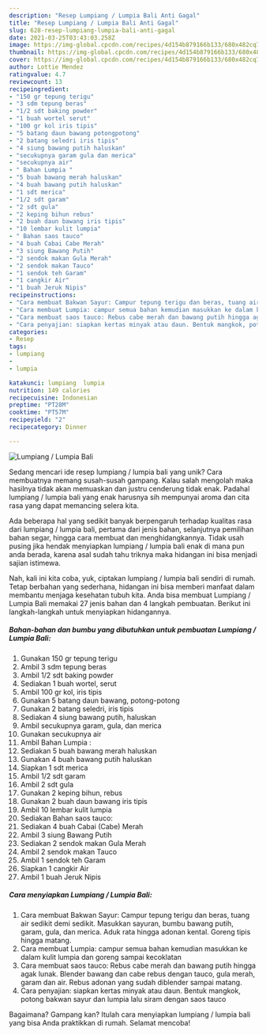 ```yaml
---
description: "Resep Lumpiang / Lumpia Bali Anti Gagal"
title: "Resep Lumpiang / Lumpia Bali Anti Gagal"
slug: 628-resep-lumpiang-lumpia-bali-anti-gagal
date: 2021-03-25T03:43:03.258Z
image: https://img-global.cpcdn.com/recipes/4d154b879166b133/680x482cq70/lumpiang-lumpia-bali-foto-resep-utama.jpg
thumbnail: https://img-global.cpcdn.com/recipes/4d154b879166b133/680x482cq70/lumpiang-lumpia-bali-foto-resep-utama.jpg
cover: https://img-global.cpcdn.com/recipes/4d154b879166b133/680x482cq70/lumpiang-lumpia-bali-foto-resep-utama.jpg
author: Lottie Mendez
ratingvalue: 4.7
reviewcount: 13
recipeingredient:
- "150 gr tepung terigu"
- "3 sdm tepung beras"
- "1/2 sdt baking powder"
- "1 buah wortel serut"
- "100 gr kol iris tipis"
- "5 batang daun bawang potongpotong"
- "2 batang seledri iris tipis"
- "4 siung bawang putih haluskan"
- "secukupnya garam gula dan merica"
- "secukupnya air"
- " Bahan Lumpia "
- "5 buah bawang merah haluskan"
- "4 buah bawang putih haluskan"
- "1 sdt merica"
- "1/2 sdt garam"
- "2 sdt gula"
- "2 keping bihun rebus"
- "2 buah daun bawang iris tipis"
- "10 lembar kulit lumpia"
- " Bahan saos tauco"
- "4 buah Cabai Cabe Merah"
- "3 siung Bawang Putih"
- "2 sendok makan Gula Merah"
- "2 sendok makan Tauco"
- "1 sendok teh Garam"
- "1 cangkir Air"
- "1 buah Jeruk Nipis"
recipeinstructions:
- "Cara membuat Bakwan Sayur: Campur tepung terigu dan beras, tuang air sedikit demi sedikit. Masukkan sayuran, bumbu bawang putih, garam, gula, dan merica. Aduk rata hingga adonan kental. Goreng tipis hingga matang."
- "Cara membuat Lumpia: campur semua bahan kemudian masukkan ke dalam kulit lumpia dan goreng sampai kecoklatan"
- "Cara membuat saos tauco: Rebus cabe merah dan bawang putih hingga agak lunak. Blender bawang dan cabe rebus dengan tauco, gula merah, garam dan air. Rebus adonan yang sudah diblender sampai matang."
- "Cara penyajian: siapkan kertas minyak atau daun. Bentuk mangkok, potong bakwan sayur dan lumpia lalu siram dengan saos tauco"
categories:
- Resep
tags:
- lumpiang
- 
- lumpia

katakunci: lumpiang  lumpia 
nutrition: 149 calories
recipecuisine: Indonesian
preptime: "PT28M"
cooktime: "PT57M"
recipeyield: "2"
recipecategory: Dinner

---
```



![Lumpiang / Lumpia Bali](https://img-global.cpcdn.com/recipes/4d154b879166b133/680x482cq70/lumpiang-lumpia-bali-foto-resep-utama.jpg)

Sedang mencari ide resep lumpiang / lumpia bali yang unik? Cara membuatnya memang susah-susah gampang. Kalau salah mengolah maka hasilnya tidak akan memuaskan dan justru cenderung tidak enak. Padahal lumpiang / lumpia bali yang enak harusnya sih mempunyai aroma dan cita rasa yang dapat memancing selera kita.

Ada beberapa hal yang sedikit banyak berpengaruh terhadap kualitas rasa dari lumpiang / lumpia bali, pertama dari jenis bahan, selanjutnya pemilihan bahan segar, hingga cara membuat dan menghidangkannya. Tidak usah pusing jika hendak menyiapkan lumpiang / lumpia bali enak di mana pun anda berada, karena asal sudah tahu triknya maka hidangan ini bisa menjadi sajian istimewa.




Nah, kali ini kita coba, yuk, ciptakan lumpiang / lumpia bali sendiri di rumah. Tetap berbahan yang sederhana, hidangan ini bisa memberi manfaat dalam membantu menjaga kesehatan tubuh kita. Anda bisa membuat Lumpiang / Lumpia Bali memakai 27 jenis bahan dan 4 langkah pembuatan. Berikut ini langkah-langkah untuk menyiapkan hidangannya.

<!--inarticleads1-->

##### Bahan-bahan dan bumbu yang dibutuhkan untuk pembuatan Lumpiang / Lumpia Bali:

1. Gunakan 150 gr tepung terigu
1. Ambil 3 sdm tepung beras
1. Ambil 1/2 sdt baking powder
1. Sediakan 1 buah wortel, serut
1. Ambil 100 gr kol, iris tipis
1. Gunakan 5 batang daun bawang, potong-potong
1. Gunakan 2 batang seledri, iris tipis
1. Sediakan 4 siung bawang putih, haluskan
1. Ambil secukupnya garam, gula, dan merica
1. Gunakan secukupnya air
1. Ambil  Bahan Lumpia :
1. Sediakan 5 buah bawang merah haluskan
1. Gunakan 4 buah bawang putih haluskan
1. Siapkan 1 sdt merica
1. Ambil 1/2 sdt garam
1. Ambil 2 sdt gula
1. Gunakan 2 keping bihun, rebus
1. Gunakan 2 buah daun bawang iris tipis
1. Ambil 10 lembar kulit lumpia
1. Sediakan  Bahan saos tauco:
1. Sediakan 4 buah Cabai (Cabe) Merah
1. Ambil 3 siung Bawang Putih
1. Sediakan 2 sendok makan Gula Merah
1. Ambil 2 sendok makan Tauco
1. Ambil 1 sendok teh Garam
1. Siapkan 1 cangkir Air
1. Ambil 1 buah Jeruk Nipis




<!--inarticleads2-->

##### Cara menyiapkan Lumpiang / Lumpia Bali:

1. Cara membuat Bakwan Sayur: Campur tepung terigu dan beras, tuang air sedikit demi sedikit. Masukkan sayuran, bumbu bawang putih, garam, gula, dan merica. Aduk rata hingga adonan kental. Goreng tipis hingga matang.
1. Cara membuat Lumpia: campur semua bahan kemudian masukkan ke dalam kulit lumpia dan goreng sampai kecoklatan
1. Cara membuat saos tauco: Rebus cabe merah dan bawang putih hingga agak lunak. Blender bawang dan cabe rebus dengan tauco, gula merah, garam dan air. Rebus adonan yang sudah diblender sampai matang.
1. Cara penyajian: siapkan kertas minyak atau daun. Bentuk mangkok, potong bakwan sayur dan lumpia lalu siram dengan saos tauco




Bagaimana? Gampang kan? Itulah cara menyiapkan lumpiang / lumpia bali yang bisa Anda praktikkan di rumah. Selamat mencoba!
